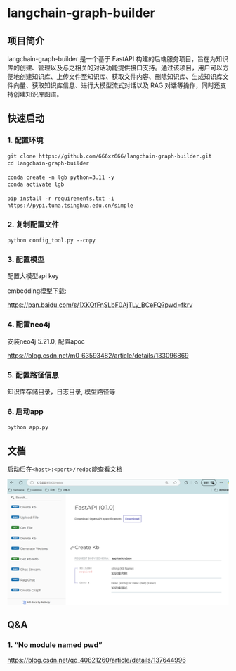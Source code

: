 # langchain-graph-builder

## 项目简介

langchain-graph-builder 是一个基于 FastAPI 构建的后端服务项目，旨在为知识库的创建、管理以及与之相关的对话功能提供接口支持。通过该项目，用户可以方便地创建知识库、上传文件至知识库、获取文件内容、删除知识库、生成知识库文件向量、获取知识库信息、进行大模型流式对话以及 RAG 对话等操作，同时还支持创建知识库图谱。

## 快速启动

### 1. 配置环境

```shell
git clone https://github.com/666xz666/langchain-graph-builder.git
cd langchain-graph-builder

conda create -n lgb python=3.11 -y
conda activate lgb

pip install -r requirements.txt -i https://pypi.tuna.tsinghua.edu.cn/simple
```

### 2. 复制配置文件

```shell
python config_tool.py --copy
```

### 3. 配置模型

配置大模型api key

embedding模型下载:

 https://pan.baidu.com/s/1XKQfFnSLbF0AjTLy_BCeFQ?pwd=fkrv 

### 4. 配置neo4j

安装neo4j 5.21.0, 配置apoc

https://blog.csdn.net/m0_63593482/article/details/133096869

### 5. 配置路径信息

知识库存储目录，日志目录, 模型路径等

### 6. 启动app

```shell
python app.py
```

## 文档

启动后在`<host>:<port>/redoc`能查看文档

![fa48a08dea405ac3d0b043960cb1102](./assets/fa48a08dea405ac3d0b043960cb1102.png)

## Q&A

### 1.  “No module named pwd”

https://blog.csdn.net/qq_40821260/article/details/137644996